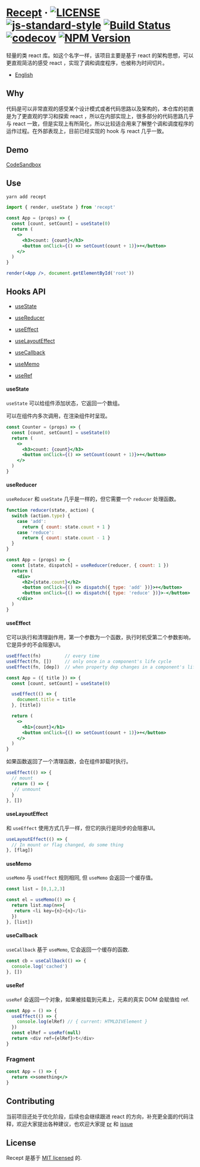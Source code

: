 # [Recept](https://github.com/halodong/recept) &middot; [![LICENSE](https://img.shields.io/github/license/halodong/recept?style=flat-square)](./LICENSE) [![js-standard-style](https://img.shields.io/badge/code%20style-standard-brightgreen.svg?style=flat-square)](https://github.com/halodong/recept) [![Build Status](https://app.travis-ci.com/halodong/recept.svg?branch=main)](https://app.travis-ci.com/halodong/recept) [![codecov](https://codecov.io/gh/halodong/recept/branch/main/graph/badge.svg?token=8NNFFY8KNT)](https://codecov.io/gh/halodong/recept) [![NPM Version](https://img.shields.io/npm/v/recept.svg)](https://www.npmjs.com/package/recept)


轻量的类 react 库。如这个名字一样，该项目主要是基于 react 的架构思想，可以更直观简洁的感受 react ，实现了调和调度程序，也被称为时间切片。

- [English](./README.md)


## Why
代码是可以非常直观的感受某个设计模式或者代码思路以及架构的，本仓库的初衷是为了更直观的学习和探索 react ，所以在内部实现上，很多部分的代码思路几乎与 react 一致，但是实现上有所简化，所以比较适合用来了解整个调和调度程序的运作过程。在外部表现上，目前已经实现的 hook 与 react 几乎一致。

## Demo

[CodeSandbox](https://codesandbox.io/s/broken-leaf-3r7gic?file=/src/main.tsx)

## Use

`yarn add recept`

```jsx
import { render, useState } from 'recept'

const App = (props) => {
  const [count, setCount] = useState(0)
  return (
    <>
      <h3>count: {count}</h3>
      <button onClick={() => setCount(count + 1)}>+</button>
    </>
  )
}

render(<App />, document.getElementById('root'))
```

## Hooks API
- [useState](https://github.com/halodong/recept#usestate)

- [useReducer](https://github.com/halodong/recept#usereducer)

- [useEffect](https://github.com/halodong/recept#useeffect)

- [useLayoutEffect](https://github.com/halodong/recept#uselayouteffect)

- [useCallback](https://github.com/halodong/recept#usecallback)

- [useMemo](https://github.com/halodong/recept#usememo)

- [useRef](https://github.com/halodong/recept#useref)

#### useState

`useState` 可以给组件添加状态，它返回一个数组。

可以在组件内多次调用，在渲染组件时呈现。

```jsx
const Counter = (props) => {
  const [count, setCount] = useState(0)
  return (
    <>
      <h3>count: {count}</h3>
      <button onClick={() => setCount(count + 1)}>+</button>
    </>
  )
}
```

#### useReducer

`useReducer` 和 `useState` 几乎是一样的，但它需要一个 `reducer` 处理函数。

```jsx
function reducer(state, action) {
  switch (action.type) {
    case 'add':
      return { count: state.count + 1 }
    case 'reduce':
      return { count: state.count - 1 }
  }
}

const App = (props) => {
  const [state, dispatch] = useReducer(reducer, { count: 1 })
  return (
    <div>
      <h2>{state.count}</h2>
      <button onClick={() => dispatch({ type: 'add' })}>+</button>
      <button onClick={() => dispatch({ type: 'reduce' })}>-</button>
    </div>
  )
}
```

#### useEffect

它可以执行和清理副作用，第一个参数为一个函数，执行时机受第二个参数影响，它是异步的不会阻塞UI。

```js
useEffect(fn)         // every time
useEffect(fn, [])     // only once in a component's life cycle 
useEffect(fn, [dep])  // when property dep changes in a component's life cycle
```

```jsx
const App = ({ title }) => {
  const [count, setCount] = useState(0)

  useEffect(() => {
    document.title = title
  }, [title])

  return (
    <>
      <h1>{count}</h1>
      <button onClick={() => setCount(count + 1)}>+</button>
    </>
  )
}
```

如果函数返回了一个清理函数，会在组件卸载时执行。

```js
useEffect(() => {
  // mount
  return () => {
   // unmount
  }
}, [])
```

#### useLayoutEffect

和 `useEffect` 使用方式几乎一样，但它的执行是同步的会阻塞UI。
```jsx
useLayoutEffect(() => {
  // In mount or flag changed, do some thing
}, [flag])
```

#### useMemo

`useMemo` 与 `useEffect` 规则相同, 但 `useMemo` 会返回一个缓存值。

```js
const list = [0,1,2,3]

const el = useMemo(() => {
  return list.map(n=>{
   return <li key={n}>{n}</li>
  })
}, [list])
```

#### useCallback

`useCallback` 基于 `useMemo`, 它会返回一个缓存的函数.

```js
const cb = useCallback(() => {
  console.log('cached')
}, [])
```

#### useRef

`useRef` 会返回一个对象，如果被挂载到元素上，元素的真实 DOM 会赋值给 ref.

```js
const App = () => {
  useEffect(() => {
    console.log(elRef) // { current: HTMLDIVElement }
  })
  const elRef = useRef(null)
  return <div ref={elRef}>t</div>
}
```
### Fragment

```jsx
const App = () => {
  return <>something</>
}
```
## Contributing

当前项目还处于优化阶段，后续也会继续跟进 react 的方向，补充更全面的代码注释，欢迎大家提出各种建议，也欢迎大家提 [pr](https://github.com/halodong/recept/pulls) 和 [issue](https://github.com/halodong/recept/issues/new)

## License

Recept 是基于 [MIT licensed](./LICENSE) 的.
